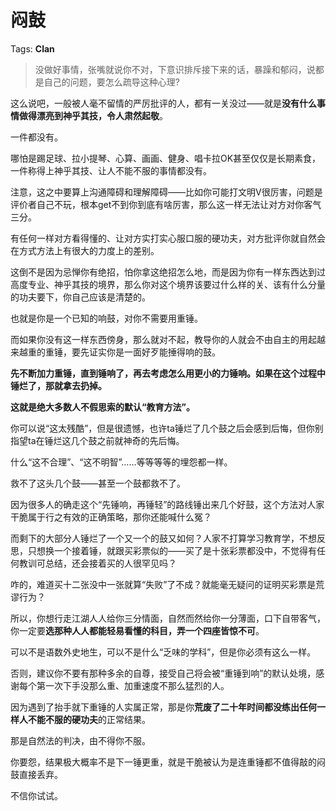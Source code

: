 # 闷鼓

Tags: **Clan**

> 没做好事情，张嘴就说你不对，下意识排斥接下来的话，暴躁和郁闷，说都是自己的问题，要怎么疏导这种心理?



这么说吧，一般被人毫不留情的严厉批评的人，都有一关没过——就是**没有什么事情做得漂亮到神乎其技，令人肃然起敬**。

一件都没有。

哪怕是踢足球、拉小提琴、心算、画画、健身、唱卡拉OK甚至仅仅是长期素食，一件称得上神乎其技、让人不能不服的事情都没有。

注意，这之中要算上沟通障碍和理解障碍——比如你可能打文明V很厉害，问题是评价者自己不玩，根本get不到你到底有啥厉害，那么这一样无法让对方对你客气三分。

有任何一样对方看得懂的、让对方实打实心服口服的硬功夫，对方批评你就自然会在方式方法上有很大的力度上的差别。

这倒不是因为忌惮你有绝招，怕你拿这绝招怎么地，而是因为你有一样东西达到过高度专业、神乎其技的境界，那么你对这个境界该要过什么样的关、该有什么分量的功夫要下，你自己应该是清楚的。

也就是你是一个已知的响鼓，对你不需要用重锤。

而如果你没有这一样东西傍身，那么就对不起，教导你的人就会不由自主的用起越来越重的重锤，要先证实你是一面好歹能捶得响的鼓。

**先不断加力重锤，直到锤响了，再去考虑怎么用更小的力锤响。如果在这个过程中锤烂了，那就拿去扔掉。**

**这就是绝大多数人不假思索的默认“教育方法”。**

你可以说“这太残酷”，但是很遗憾，也许ta锤烂了几个鼓之后会感到后悔，但你别指望ta在锤烂这几个鼓之前就神奇的先后悔。

什么“这不合理”、“这不明智”……等等等等的埋怨都一样。

救不了这头几个鼓——甚至一个鼓都救不了。

因为很多人的确走这个“先锤响，再锤轻”的路线锤出来几个好鼓，这个方法对人家干脆属于行之有效的正确策略，那你还能喊什么冤？

而剩下的大部分人锤烂了一个又一个的鼓又如何？人家不打算学习教育学，不想反思，只想换一个接着锤，就跟买彩票似的——买了是十张彩票都没中，不觉得有任何教训可总结，还会接着买的人很罕见吗？

咋的，难道买十二张没中一张就算“失败”了不成？就能毫无疑问的证明买彩票是荒谬行为？

所以，你想行走江湖人人给你三分情面，自然而然给你一分薄面，口下自带客气，你一定要**选那种人人都能轻易看懂的科目，弄一个四座皆惊不可**。

可以不是语数外史地生，可以不是什么“乏味的学科”，但是你必须有这么一样。

否则，建议你不要有那种多余的自尊，接受自己将会被“重锤到响”的默认处境，感谢每个第一次下手没那么重、加重速度不那么猛烈的人。

因为遇到了抬手就下重锤的人实属正常，那是你**荒废了二十年时间都没练出任何一样人不能不服的硬功夫**的正常结果。

那是自然法的判决，由不得你不服。

你要怨，结果极大概率不是下一锤更重，就是干脆被认为是连重锤都不值得敲的闷鼓直接丢弃。

不信你试试。



